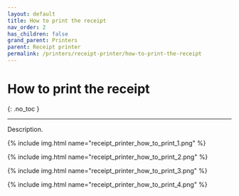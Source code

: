 ```yaml
---
layout: default
title: How to print the receipt
nav_order: 2
has_children: false
grand_parent: Printers
parent: Receipt printer
permalink: /printers/receipt-printer/how-to-print-the-receipt
---
```


# How to print the receipt
{: .no_toc }

---

Description.

{% include img.html name="receipt_printer_how_to_print_1.png" %}

{% include img.html name="receipt_printer_how_to_print_2.png" %}

{% include img.html name="receipt_printer_how_to_print_3.png" %}

{% include img.html name="receipt_printer_how_to_print_4.png" %}
